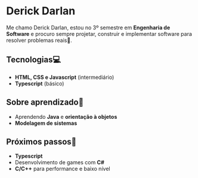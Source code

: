 
# Derick Darlan 



Me chamo Derick Darlan, estou no 3º semestre em **Engenharia de Software** e procuro sempre projetar, construir e implementar software para resolver problemas reais🧮.


## Tecnologias💻
- **HTML, CSS e Javascript** (intermediário)
- **Typescript** (básico)

## Sobre aprendizado📖
- Aprendendo **Java** e **orientação à objetos**
- **Modelagem de sistemas**

## Próximos passos🔭
- **Typescript**
- Desenvolvimento de games com **C#**
- **C/C++** para performance e baixo nível


